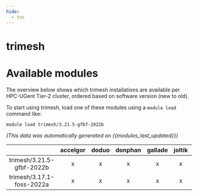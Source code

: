 ```yaml
---
hide:
  - toc
---
```


trimesh
=======

# Available modules


The overview below shows which trimesh installations are available per HPC-UGent Tier-2 cluster, ordered based on software version (new to old).

To start using trimesh, load one of these modules using a `module load` command like:

```shell
module load trimesh/3.21.5-gfbf-2022b
```

*(This data was automatically generated on {{modules_last_updated}})*  

| |accelgor|doduo|donphan|gallade|joltik|shinx|skitty|
| :---: | :---: | :---: | :---: | :---: | :---: | :---: | :---: |
|trimesh/3.21.5-gfbf-2022b|x|x|x|x|x|x|x|
|trimesh/3.17.1-foss-2022a|x|x|x|x|x|x|x|
